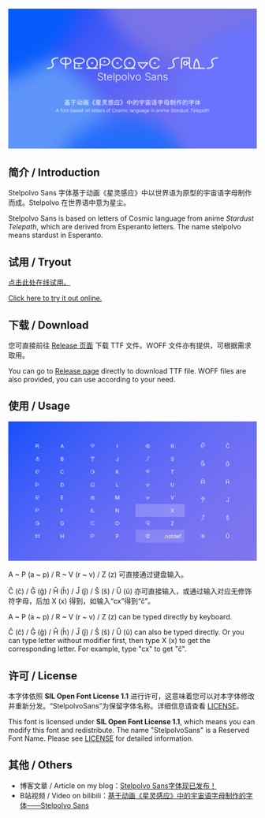 ![Stelpolvo Sans](/StelpolvoSans.png "Stelpolvo Sans")

## 简介 / Introduction

Stelpolvo Sans 字体基于动画《星灵感应》中以世界语为原型的宇宙语字母制作而成。Stelpolvo 在世界语中意为星尘。

Stelpolvo Sans is based on letters of Cosmic language from anime *Stardust Telepath*, which are derived from Esperanto letters. The name stelpolvo means stardust in Esperanto.

## 试用 / Tryout

[点击此处在线试用。](https://guopcingithub.github.io/StelpolvoSans/)

[Click here to try it out online.](https://guopcingithub.github.io/StelpolvoSans/)

## 下载 / Download

您可直接前往 [Release 页面](https://github.com/GuoPCinGitHub/StelpolvoSans/releases) 下载 TTF 文件。WOFF 文件亦有提供，可根据需求取用。

You can go to [Release page](https://github.com/GuoPCinGitHub/StelpolvoSans/releases) directly to download TTF file. WOFF files are also provided, you can use according to your need.

## 使用 / Usage

![Alfabeto](/Alfabeto.png "Alfabeto")

A ~ P (a ~ p) / R ~ V (r ~ v) / Z (z) 可直接通过键盘输入。

Ĉ (ĉ) / Ĝ (ĝ) / Ĥ (ĥ) / Ĵ (ĵ) / Ŝ (ŝ) / Ŭ (ŭ) 亦可直接输入，或通过输入对应无修饰符字母，后加 X (x) 得到，如输入“cx”得到“ĉ”。

A ~ P (a ~ p) / R ~ V (r ~ v) / Z (z) can be typed directly by keyboard.

Ĉ (ĉ) / Ĝ (ĝ) / Ĥ (ĥ) / Ĵ (ĵ) / Ŝ (ŝ) / Ŭ (ŭ) can also be typed directly. Or you can type letter without modifier first, then type X (x) to get the corresponding letter. For example, type "cx" to get "ĉ".

## 许可 / License

本字体依照 **SIL Open Font License 1.1** 进行许可，这意味着您可以对本字体修改并重新分发。“StelpolvoSans”为保留字体名称。详细信息请查看 [LICENSE](/LICENSE)。

This font is licensed under **SIL Open Font License 1.1**, which means you can modify this font and redistribute. The name "StelpolvoSans" is a Reserved Font Name. Please see [LICENSE](/LICENSE) for detailed information.

## 其他 / Others

- 博客文章 / Article on my blog：[Stelpolvo Sans字体现已发布！](https://guopcingithub.github.io/2023/12/29/stelpolvo_sans/)
- B站视频 / Video on bilibili：[基于动画《星灵感应》中的宇宙语字母制作的字体——Stelpolvo Sans](https://www.bilibili.com/video/BV1Zc411r79X)
